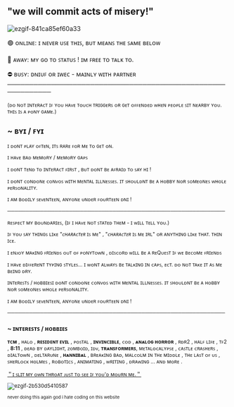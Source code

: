 ## "we will commit acts of misery!"

<!--
**dmlitionlvrs/dmlitionlvrs** is a ✨ _special_ ✨ repository because its README.md (this file) appears on your GitHub profile.
-->

![ezgif-841ca85ef60a33](https://github.com/user-attachments/assets/db60bf59-629a-44c5-9bd8-17c98eeeeb3d)


🟢 ᴏɴʟɪɴᴇ: ɪ ɴᴇᴠᴇʀ ᴜꜱᴇ ᴛʜɪꜱ, ʙᴜᴛ ᴍᴇᴀɴꜱ ᴛʜᴇ ꜱᴀᴍᴇ ʙᴇʟᴏᴡ

🌙 ᴀᴡᴀʏ: ᴍʏ ɢᴏ ᴛᴏ ꜱᴛᴀᴛᴜꜱ ! ɪᴍ ꜰʀᴇᴇ ᴛᴏ ᴛᴀʟᴋ ᴛᴏ.

⛔ ʙᴜꜱʏ: ᴅɴɪᴜꜰ ᴏʀ ɪᴡᴇᴄ - ᴍᴀɪɴʟʏ ᴡɪᴛʜ ᴘᴀʀᴛɴᴇʀ
────────────────────────────────────────────────────────────

<small>(ᴅᴏ ɴᴏᴛ ɪɴᴛᴇʀᴀᴄᴛ ɪꜰ ʏᴏᴜ ʜᴀᴠᴇ ᴛᴏᴜᴄʜ ᴛʀɪɢɢᴇʀꜱ ᴏʀ ɢᴇᴛ ᴏꜰꜰᴇɴᴅᴇᴅ ᴡʜᴇɴ ᴘᴇᴏᴘʟᴇ ꜱɪᴛ ɴᴇᴀʀʙʏ ʏᴏᴜ. ᴛʜɪꜱ ɪꜱ ᴀ ᴘᴏɴʏ ɢᴀᴍᴇ.)

## ~ ʙʏɪ / ꜰʏɪ

ɪ ᴅᴏɴᴛ ᴘʟᴀʏ ᴏꜰᴛᴇɴ, ɪᴛꜱ ʀᴀʀᴇ ꜰᴏʀ ᴍᴇ ᴛᴏ ɢᴇᴛ ᴏɴ.

ɪ ʜᴀᴠᴇ ʙᴀᴅ ᴍᴇᴍᴏʀʏ / ᴍᴇᴍᴏʀʏ ɢᴀᴘꜱ

ɪ ᴅᴏɴᴛ ᴛᴇɴᴅ ᴛᴏ ɪɴᴛᴇʀᴀᴄᴛ ꜰɪʀꜱᴛ , ʙᴜᴛ ᴅᴏɴᴛ ʙᴇ ᴀꜰʀᴀɪᴅ ᴛᴏ ꜱᴀʏ ʜɪ !

ɪ ᴅᴏɴᴛ ᴄᴏɴᴅᴏɴᴇ ᴄᴏɴᴠᴏꜱ ᴡɪᴛʜ ᴍᴇɴᴛᴀʟ ɪʟʟɴᴇꜱꜱᴇꜱ. ɪᴛ ꜱʜᴏᴜʟᴅɴᴛ ʙᴇ ᴀ ʜᴏʙʙʏ ɴᴏʀ ꜱᴏᴍᴇᴏɴᴇꜱ ᴡʜᴏʟᴇ ᴘᴇʀꜱᴏɴᴀʟɪᴛʏ.

ɪ ᴀᴍ ʙᴏᴅɪʟʏ ꜱᴇᴠᴇɴᴛᴇᴇɴ, ᴀɴʏᴏɴᴇ ᴜɴᴅᴇʀ ꜰᴏᴜʀᴛᴇᴇɴ ᴅɴɪ !

────────────────────────────────────────────────────────────

ʀᴇꜱᴘᴇᴄᴛ ᴍʏ ʙᴏᴜɴᴅᴀʀɪᴇꜱ, (ɪꜰ ɪ ʜᴀᴠᴇ ɴᴏᴛ ꜱᴛᴀᴛᴇᴅ ᴛʜᴇᴍ - ɪ ᴡɪʟʟ ᴛᴇʟʟ ʏᴏᴜ.)

ɪꜰ ʏᴏᴜ ꜱᴀʏ ᴛʜɪɴɢꜱ ʟɪᴋᴇ "*ᴄʜᴀʀᴀᴄᴛᴇʀ* ɪꜱ ᴍᴇ" , "*ᴄʜᴀʀᴀᴄᴛᴇʀ* ɪꜱ ᴍᴇ ɪʀʟ" ᴏʀ ᴀɴʏᴛʜɪɴɢ ʟɪᴋᴇ ᴛʜᴀᴛ. ᴛʜɪɴ ɪᴄᴇ.

ɪ ᴇɴᴊᴏʏ ᴍᴀᴋɪɴɢ ꜰʀɪᴇɴᴅꜱ ᴏᴜᴛ ᴏꜰ ᴘᴏɴʏᴛᴏᴡɴ , ᴅɪꜱᴄᴏʀᴅ ᴡɪʟʟ ʙᴇ ᴀ ʀᴇQᴜᴇꜱᴛ ɪꜰ ᴡᴇ ʙᴇᴄᴏᴍᴇ ꜰʀɪᴇɴᴅꜱ

ɪ ʜᴀᴠᴇ ᴅɪꜰꜰᴇʀᴇɴᴛ ᴛʏᴘɪɴɢ ꜱᴛʏʟᴇꜱ... ɪ ᴡᴏɴᴛ ᴀʟᴡᴀʏꜱ ʙᴇ ᴛᴀʟᴋɪɴɢ ɪɴ ᴄᴀᴘꜱ, ᴇᴄᴛ. ᴅᴏ ɴᴏᴛ ᴛᴀᴋᴇ ɪᴛ ᴀꜱ ᴍᴇ ʙᴇɪɴɢ ᴅʀʏ.

ɪɴᴛᴇʀᴇꜱᴛꜱ / ʜᴏʙʙɪᴇꜱɪ ᴅᴏɴᴛ ᴄᴏɴᴅᴏɴᴇ ᴄᴏɴᴠᴏꜱ ᴡɪᴛʜ ᴍᴇɴᴛᴀʟ ɪʟʟɴᴇꜱꜱᴇꜱ. ɪᴛ ꜱʜᴏᴜʟᴅɴᴛ ʙᴇ ᴀ ʜᴏʙʙʏ ɴᴏʀ ꜱᴏᴍᴇᴏɴᴇꜱ ᴡʜᴏʟᴇ ᴘᴇʀꜱᴏɴᴀʟɪᴛʏ.

ɪ ᴀᴍ ʙᴏᴅɪʟʏ ꜱᴇᴠᴇɴᴛᴇᴇɴ, ᴀɴʏᴏɴᴇ ᴜɴᴅᴇʀ ꜰᴏᴜʀᴛᴇᴇɴ ᴅɴɪ !

────────────────────────────────────────────────────────────

### ~ ɪɴᴛᴇʀᴇꜱᴛꜱ / ʜᴏʙʙɪᴇꜱ

__ᴛᴄᴍ__ , ʜᴀʟᴏ , __ʀᴇꜱɪᴅᴇɴᴛ ᴇᴠɪʟ__ , ᴘᴏꜱᴛᴀʟ , __ɪɴᴠɪɴᴄɪʙʟᴇ__, ᴄᴏᴅ , __ᴀɴᴀʟᴏɢ ʜᴏʀʀᴏʀ__ , ʀᴅʀ2 , ʜᴀʟꜰ ʟɪꜰᴇ , ᴛꜰ2 , __8:11__ , ᴅᴇᴀᴅ ʙʏ ᴅᴀʏʟɪɢʜᴛ, ᴢᴏᴍʙᴏɪᴅ, ɪᴅᴠ, __ᴛʀᴀɴꜱꜰᴏʀᴍᴇʀꜱ__, ᴍᴇᴛᴀʟᴏᴄᴀʟʏᴘꜱᴇ , ᴄᴀꜱᴛʟᴇ ᴄʀᴀꜱʜᴇʀꜱ , ᴅɪᴀʟᴛᴏᴡɴ , ᴅᴇʟᴛᴀʀᴜɴᴇ , __ʜᴀɴɴɪʙᴀʟ__ , ʙʀᴇᴀᴋɪɴɢ ʙᴀᴅ, ᴍᴀʟᴄᴏʟᴍ ɪɴ ᴛʜᴇ ᴍɪᴅᴅʟᴇ , ᴛʜᴇ ʟᴀꜱᴛ ᴏꜰ ᴜꜱ , ꜱʜᴇʀʟᴏᴄᴋ ʜᴏʟᴍᴇꜱ , ʀᴏʙᴏᴛɪᴄꜱ , ᴀɴɪᴍᴀᴛɪɴɢ , ᴡʀɪᴛɪɴɢ , ᴅʀᴀᴡɪɴɢ ... ᴀɴᴅ ᴍᴏʀᴇ .


[＂ɪ ꜱʟɪᴛ ᴍʏ ᴏᴡɴ ᴛʜʀᴏᴀᴛ ᴊᴜꜱᴛ ᴛᴏ ꜱᴇᴇ ɪꜰ ʏᴏᴜ'ᴅ ᴍᴏᴜʀɴ ᴍᴇ․＂](https://youtu.be/AhaISeg6zpE?si=6w6prSKHf4pqxrkJ)

![ezgif-2b530d5410587](https://media.discordapp.net/attachments/1194907856084934676/1358191837419929620/ezgif-2b4f7fc88b5820.gif?ex=67f2f238&is=67f1a0b8&hm=34ed857e28bd1d77cbd62adc3ccb880f5fe6ddbf3958d066b4af004952876f36&=)

<sub>never doing this again god i hate coding on this website</sub>
